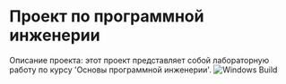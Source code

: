 # Проект по программной инженерии

Описание проекта: этот проект представляет собой лабораторную работу по курсу 'Основы программной инженерии'.
![Windows Build](https://github.com/Nevskiy590/Laba/actions/workflows/build.yml/badge.svg?branch=main&event=push)